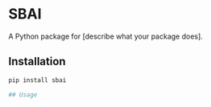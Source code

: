 # SBAI

A Python package for [describe what your package does].

## Installation

```bash
pip install sbai

## Usage
